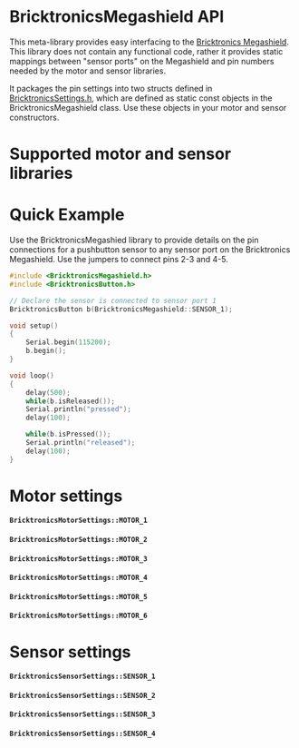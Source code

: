 # BricktronicsMegashield API

This meta-library provides easy interfacing to the [Bricktronics Megashield](https://store.wayneandlayne.com/products/bricktronics-megashield-kit.html). This library does not contain any functional code, rather it provides static mappings between "sensor ports" on the Megashield and pin numbers needed by the motor and sensor libraries.

It packages the pin settings into two structs defined in [BricktronicsSettings.h](utility/BricktronicsSettings.h), which are defined as static const objects in the BricktronicsMegashield class. Use these objects in your motor and sensor constructors.

# Supported motor and sensor libraries



# Quick Example

Use the BricktronicsMegashied library to provide details on the pin connections for a pushbutton sensor to any sensor port on the Bricktronics Megashield. Use the jumpers to connect pins 2-3 and 4-5.

```C++
#include <BricktronicsMegashield.h>
#include <BricktronicsButton.h>

// Declare the sensor is connected to sensor port 1
BricktronicsButton b(BricktronicsMegashield::SENSOR_1);

void setup()
{
    Serial.begin(115200);
    b.begin();
}

void loop()
{
    delay(500);
    while(b.isReleased());
    Serial.println("pressed");
    delay(100);

    while(b.isPressed());
    Serial.println("released");
    delay(100);
}
```

# Motor settings

#### `BricktronicsMotorSettings::MOTOR_1`
#### `BricktronicsMotorSettings::MOTOR_2`
#### `BricktronicsMotorSettings::MOTOR_3`
#### `BricktronicsMotorSettings::MOTOR_4`
#### `BricktronicsMotorSettings::MOTOR_5`
#### `BricktronicsMotorSettings::MOTOR_6`

# Sensor settings

#### `BricktronicsSensorSettings::SENSOR_1`
#### `BricktronicsSensorSettings::SENSOR_2`
#### `BricktronicsSensorSettings::SENSOR_3`
#### `BricktronicsSensorSettings::SENSOR_4`

